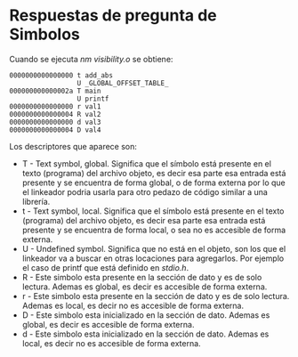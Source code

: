 # Respuestas de pregunta de Simbolos

Cuando se ejecuta *nm visibility.o* se obtiene:

~~~
0000000000000000 t add_abs
                 U _GLOBAL_OFFSET_TABLE_
000000000000002a T main
                 U printf
0000000000000000 r val1
0000000000000004 R val2
0000000000000000 d val3
0000000000000004 D val4
~~~

Los descriptores que aparece son:

* T - Text symbol, global. Significa que el símbolo está presente en el texto (programa) del archivo objeto, es decir esa parte esa entrada está presente y se encuentra de forma global, o de forma externa por lo que el linkeador podria usarla para otro pedazo de código similar a una librería.
* t - Text symbol, local. Significa que el símbolo está presente en el texto (programa) del archivo objeto, es decir esa parte esa entrada está presente y se encuentra de forma local, o sea no es accesible de forma externa.
* U - Undefined symbol. Significa que no está en el objeto, son los que el linkeador va a buscar en otras locaciones para agregarlos. Por ejemplo el caso de printf que está definido en *stdio.h*.
* R - Este simbolo esta presente en la sección de dato y es de solo lectura. Ademas es global, es decir es accesible de forma externa.
* r - Este simbolo esta presente en la sección de dato y es de solo lectura. Ademas es local, es decir no es accesible de forma externa.
* D - Este simbolo esta inicializado en la sección de dato. Ademas es global, es decir es accesible de forma externa.
* d - Este simbolo esta inicializado en la sección de dato. Ademas es local, es decir no es accesible de forma externa.
